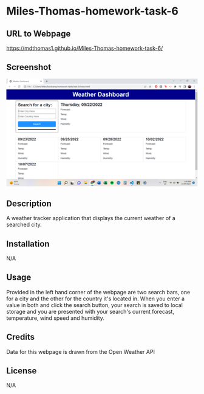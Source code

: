 # Miles-Thomas-homework-task-6
## URL to Webpage 
https://mdthomas1.github.io/Miles-Thomas-homework-task-6/

## Screenshot
<img src=./assets/weather-screenshot.png>

## Description
A weather tracker application that displays the current weather of a searched city.

## Installation
N/A

## Usage
Provided in the left hand corner of the webpage are two search bars, one for a city and the other for the country it's located in. When you enter a value in both and click the search button, your search is saved to local storage and you are presented with your search's current forecast, temperature, wind speed and humidity.

## Credits
Data for this webpage is drawn from the Open Weather API

## License 
N/A
